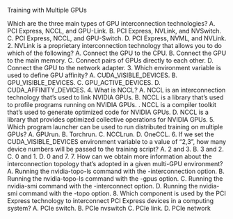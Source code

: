 Training with Multiple GPUs

Which are the three main types of GPU interconnection technologies?
A. PCI Express, NCCL, and GPU-Link.
B. PCI Express, NVLink, and NVSwitch.
C. PCI Express, NCCL, and GPU-Switch.
D. PCI Express, NVML, and NVLink.
2. NVLink is a proprietary interconnection technology that allows you to do which of the following?
A. Connect the GPU to the CPU.
B. Connect the GPU to the main memory.
C. Connect pairs of GPUs directly to each other.
D. Connect the GPU to the network adapter.
3. Which environment variable is used to define GPU affinity?
A. CUDA_VISIBLE_DEVICES.
B. GPU_VISIBLE_DEVICES.
C. GPU_ACTIVE_DEVICES.
D. CUDA_AFFINITY_DEVICES.
4. What is NCCL?
A. NCCL is an interconnection technology that’s used to link NVIDIA GPUs.
B. NCCL is a library that’s used to profile programs running on NVIDIA GPUs.
. NCCL is a compiler toolkit that’s used to generate optimized code for NVIDIA GPUs.
D. NCCL is a library that provides optimized collective operations for NVIDIA GPUs.
5. Which program launcher can be used to run distributed training on multiple GPUs?
A. GPUrun.
B. Torchrun.
C. NCCLrun.
D. OneCCL.
6. If we set the CUDA_VISIBLE_DEVICES environment variable to a value of “2,3”, how many 
device numbers will be passed to the training script?
A. 2 and 3.
B. 3 and 2.
C. 0 and 1.
D. 0 and 7.
7. How can we obtain more information about the interconnection topology that’s adopted in a 
given multi-GPU environment?
A. Running the nvidia-topo-ls command with the -interconnection option.
B. Running the nvidia-topo-ls command with the -gpus option.
C. Running the nvidia-smi command with the -interconnect option.
D. Running the nvidia-smi command with the -topo option.
8. Which component is used by the PCI Express technology to interconnect PCI Express devices 
in a computing system?
A. PCIe switch.
B. PCIe nvswitch
C. PCIe link.
D. PCIe network
